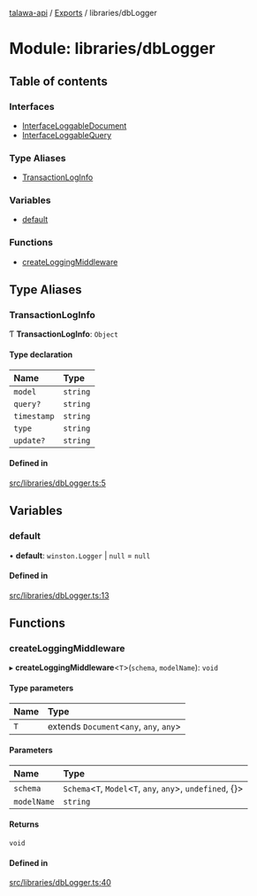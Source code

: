 [talawa-api](../README.md) / [Exports](../modules.md) / libraries/dbLogger

# Module: libraries/dbLogger

## Table of contents

### Interfaces

- [InterfaceLoggableDocument](../interfaces/libraries_dbLogger.InterfaceLoggableDocument.md)
- [InterfaceLoggableQuery](../interfaces/libraries_dbLogger.InterfaceLoggableQuery.md)

### Type Aliases

- [TransactionLogInfo](libraries_dbLogger.md#transactionloginfo)

### Variables

- [default](libraries_dbLogger.md#default)

### Functions

- [createLoggingMiddleware](libraries_dbLogger.md#createloggingmiddleware)

## Type Aliases

### TransactionLogInfo

Ƭ **TransactionLogInfo**: `Object`

#### Type declaration

| Name | Type |
| :------ | :------ |
| `model` | `string` |
| `query?` | `string` |
| `timestamp` | `string` |
| `type` | `string` |
| `update?` | `string` |

#### Defined in

[src/libraries/dbLogger.ts:5](https://github.com/PalisadoesFoundation/talawa-api/blob/73679e2/src/libraries/dbLogger.ts#L5)

## Variables

### default

• **default**: `winston.Logger` \| ``null`` = `null`

#### Defined in

[src/libraries/dbLogger.ts:13](https://github.com/PalisadoesFoundation/talawa-api/blob/73679e2/src/libraries/dbLogger.ts#L13)

## Functions

### createLoggingMiddleware

▸ **createLoggingMiddleware**\<`T`\>(`schema`, `modelName`): `void`

#### Type parameters

| Name | Type |
| :------ | :------ |
| `T` | extends `Document`\<`any`, `any`, `any`\> |

#### Parameters

| Name | Type |
| :------ | :------ |
| `schema` | `Schema`\<`T`, `Model`\<`T`, `any`, `any`\>, `undefined`, {}\> |
| `modelName` | `string` |

#### Returns

`void`

#### Defined in

[src/libraries/dbLogger.ts:40](https://github.com/PalisadoesFoundation/talawa-api/blob/73679e2/src/libraries/dbLogger.ts#L40)
